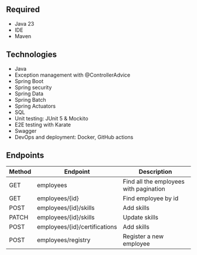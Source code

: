 ## Required
- Java 23
- IDE
- Maven

## Technologies
- Java
- Exception management with @ControllerAdvice
- Spring Boot
- Spring security
- Spring Data
- Spring Batch
- Spring Actuators
- SQL
- Unit testing: JUnit 5 & Mockito
- E2E testing with Karate
- Swagger
- DevOps and deployment: Docker, GitHub actions

## Endpoints
 |Method|Endpoint| Description|
 |---|---|---|
 |GET|employees| Find all the employees with pagination|
 |GET|employees/{id}| Find employee by id|
 |POST|employees/{id}/skills| Add skills|
 |PATCH|employees/{id}/skills| Update skills|
 |POST|employees/{id}/certifications| Add skills|
 |POST|employees/registry| Register a new employee|
  
